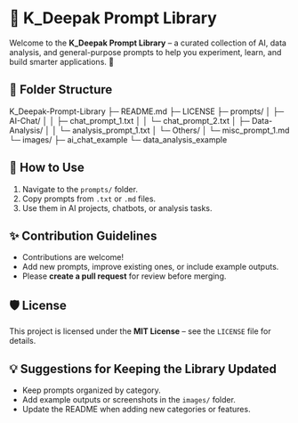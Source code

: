 # 🌟 K_Deepak Prompt Library

Welcome to the **K_Deepak Prompt Library** – a curated collection of AI, data analysis, and general-purpose prompts to help you experiment, learn, and build smarter applications. 🚀

## 📂 Folder Structure
K_Deepak-Prompt-Library
├─ README.md
├─ LICENSE
├─ prompts/
│ ├─ AI-Chat/
│ │ ├─ chat_prompt_1.txt
│ │ └─ chat_prompt_2.txt
│ ├─ Data-Analysis/
│ │ └─ analysis_prompt_1.txt
│ └─ Others/
│ └─ misc_prompt_1.md
└─ images/
├─ ai_chat_example
└─ data_analysis_example

## 🔹 How to Use

1. Navigate to the `prompts/` folder.  
2. Copy prompts from `.txt` or `.md` files.  
3. Use them in AI projects, chatbots, or analysis tasks.  


## ✨ Contribution Guidelines

- Contributions are welcome!  
- Add new prompts, improve existing ones, or include example outputs.  
- Please **create a pull request** for review before merging.  

## 🛡️ License

This project is licensed under the **MIT License** – see the `LICENSE` file for details.  

## 💡 Suggestions for Keeping the Library Updated

- Keep prompts organized by category.  
- Add example outputs or screenshots in the `images/` folder.  
- Update the README when adding new categories or features.
